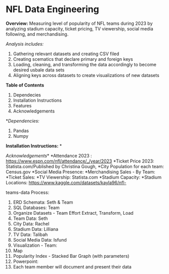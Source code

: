 # NFL Data Engineering
**Overview:** Measuring level of popularity of NFL teams during 2023 by analyzing stadium capacity, ticket pricing, TV viewership, social media following, and merchandising. 


_Analysis includes:_
1. Gathering relevant datasets and creating CSV filed
2. Creating scematics that declare primary and foreign keys
3. Loading, cleaning, and transforming the data accordingly to become desired usbale data sets
4. Aligning keys across datasets to create visualizations of new datasets

**Table of Contents**
1. Dependecies
2. Installation Instructions
3. Features
4. Acknowledgements

**Dependencies:*
1. Pandas
2. Numpy

**Installation Instructions:**
*


*Acknowledgements**
*Attendance 2023 : https://www.espn.com/nfl/attendance/_/year/2023
*Ticket Price 2023: Statista.com/Published by Christina Gough,
*City Population for each team: Census.gov
*Social Media Presence:
*Merchandising Sales - By Team:
*Ticket Sales:
*TV Viewership: Statista.com
*Stadium Capacity:
*Stadium Locations: https://www.kaggle.com/datasets/kayla96/nfl-


teams-data
Process:
1. ERD Schemata: Seth & Team
2. SQL Databases: Team
3. Organize Datasets - Team Effort
Extract, Transform, Load
1. Team Data: Seth
2. City Data: Rachel
3. Stadium Data: Lilliana
4. TV Data: Talibah
5. Social Media Data: Isfund
4. Visualization - Team:
1. Map
2. Popularity Index - Stacked Bar Graph (with parameters)
5. Powerpoint:
1. Each team member will document and present their data
